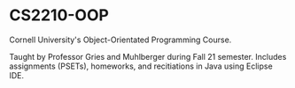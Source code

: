 # CS2210-OOP
 Cornell University's Object-Orientated Programming Course. 
 
Taught by Professor Gries and Muhlberger during Fall 21 semester. Includes assignments (PSETs), homeworks, and recitiations in Java using Eclipse IDE. 
